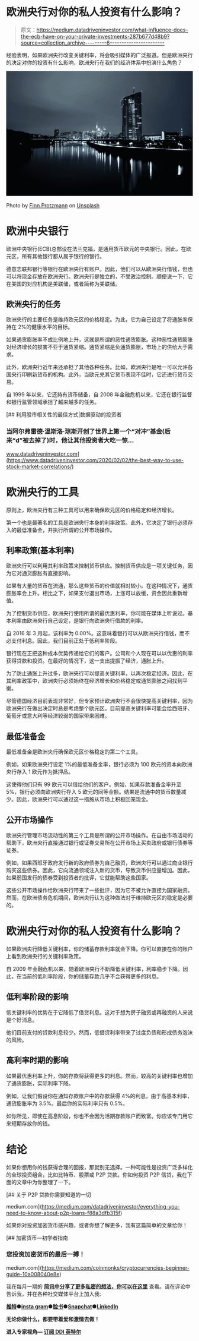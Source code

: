 # 欧洲央行对你的私人投资有什么影响？

> 原文：<https://medium.datadriveninvestor.com/what-influence-does-the-ecb-have-on-your-private-investments-287b677d48b9?source=collection_archive---------6----------------------->

经验表明，如果欧洲央行改变关键利率，将会吸引媒体的广泛报道。但是欧洲央行的决定对你的投资有什么影响，欧洲央行在我们的经济体系中扮演什么角色？

![](img/0dc8f29072a84b026063bee87d9b710a.png)

Photo by [Finn Protzmann](https://unsplash.com/@alex09101998?utm_source=medium&utm_medium=referral) on [Unsplash](https://unsplash.com?utm_source=medium&utm_medium=referral)

# 欧洲中央银行

欧洲中央银行(ECB)总部设在法兰克福，是通用货币欧元的中央银行。因此，在欧元区，所有其他银行都从属于银行的银行。

德意志联邦银行等银行在欧洲央行有账户。因此，他们可以从欧洲央行借钱，但也可以将现金存放在欧洲央行。欧洲央行是独立的，不受政治控制。顺便说一下，它在美国的对应机构是美联储，或者简称为美联储。

## 欧洲央行的任务

欧洲央行的主要任务是维持欧元区的价格稳定。为此，它为自己设定了将通胀率保持在 2%的健康水平的目标。

如果通货膨胀率不成比例地上升，这就是所谓的恶性通货膨胀。这种恶性通货膨胀对经济增长的损害不亚于通货紧缩。通货紧缩是负通货膨胀，市场上的供给大于需求。

此外，欧洲央行近年来还承担了其他各种任务。比如，欧洲央行是唯一可以允许各国央行印刷新货币的机构。此外，当欧元兑其它货币表现不佳时，它还进行货币交易。

自 1999 年以来，它还持有货币储备，自 2008 年金融危机以来，它还在银行监督和银行监管领域承担了越来越多的任务。

[](https://www.datadriveninvestor.com/2020/02/02/the-best-way-to-use-stock-market-correlations/) [## 利用股市相关性的最佳方式|数据驱动的投资者

### 当阿尔弗雷德·温斯洛·琼斯开创了世界上第一个“对冲”基金(后来“d”被去掉了)时，他让其他投资者大吃一惊…

www.datadriveninvestor.com](https://www.datadriveninvestor.com/2020/02/02/the-best-way-to-use-stock-market-correlations/) 

# 欧洲央行的工具

原则上，欧洲央行有三种工具可以用来确保欧元区的价格稳定和经济增长。

第一个也是最著名的工具是欧洲央行本身的利率政策。此外，它决定了银行必须存入的最低准备金，并执行所谓的公开市场操作。

## 利率政策(基本利率)

欧洲央行可以利用其利率政策来控制货币供应。控制货币供应是一项关键任务，因为它对通货膨胀有直接影响。

如果有大量的货币在流通，那么这些货币的价值就相对较小。在这种情况下，通货膨胀率会上升。相比之下，如果支付退出市场，上涨可以放缓，资金因此重新增值。

为了控制货币供应，欧洲央行使用所谓的最优惠利率，你可能在媒体上听说过。基本利率由欧洲央行自己设定，是银行向欧洲央行借款的利率。

自 2016 年 3 月起，该利率为 0.00%。这意味着银行可以从欧洲央行借钱，而不必支付利息。因此，我们目前正处于低利率阶段。

银行现在正把这种成本优势传递给它们的客户。公司和个人现在可以以优惠的利率获得贷款和投资。在最好的情况下，这一支出提振了经济，通胀上升。

为了防止通胀上升过多，欧洲央行可以提高关键利率，以再次稳定经济。因此，在其利率政策中，欧洲央行必须始终在经济增长和价格稳定或通货膨胀之间找到平衡。

尽管德国经济目前表现非常好，但专家预计欧洲央行不会很快提高关键利率，因为欧洲央行在做出决定时总是考虑整个欧元区。目前提高关键利率可能会给西班牙、葡萄牙或意大利等经济较弱的国家带来困难。

## 最低准备金

最低准备金是欧洲央行确保欧元区价格稳定的第二个工具。

例如，如果欧洲央行设定 1%的最低准备金率，银行必须为 100 欧元的资本向欧洲央行存入 1 欧元作为抵押品。

这使得他们只有 99 欧元可以借给他们的客户。例如，如果存款准备金率升至 5%，银行必须向欧洲央行存入 5 欧元的同等金额。结果是流通中的货币数量减少。因此，欧洲央行可以通过这一措施从市场上积极回笼现金。

## 公开市场操作

欧洲央行管理市场流动性的第三个工具是所谓的公开市场操作。在自由市场活动的帮助下，欧洲央行直接通过银行或证券交易所在公开市场上买卖政府或银行债券等证券。

例如，如果西班牙政府发行新的政府债券为自己融资，欧洲央行可以通过商业银行购买这些债券。因此，它向流通领域注入新的货币，导致货币供应量增加。因此，如果弱国发行的债券受到投资者的批评，它就能帮助这些国家。

这些公开市场操作给欧洲央行带来了一些批评，因为它不被允许直接为国家融资。然而，在欧洲债务危机期间，欧洲央行认为这种做法对于维持欧元区的稳定是必要的。

# 欧洲央行对你的私人投资有什么影响？

如果欧洲央行降低关键利率，你的储蓄存款利率就会下降。你可以直接在你的账户上看到欧洲央行的关键利率政策。

自 2009 年金融危机以来，随着欧洲央行不断降低关键利率，利率稳步下降。因此，在当前的低利率阶段，你的储蓄存款几乎不会获得更多的利息。

## 低利率阶段的影响

低关键利率的优势在于它降低了借贷利息。这对于想为房子融资或再融资的人来说是个好消息。

他们目前支付的贷款利息较少。然而，低借贷利率带来了过度负债和形成债务泡沫的风险。

## 高利率时期的影响

如果最优惠利率上升，你的存款将获得更多的利息。然而，较高的关键利率也增加了通货膨胀，实际利率下降。

例如，让我们假设你在通知存款账户中的存款获得 4%的利息，由于高基本利率，通货膨胀率为 3.5%。最后你的实际利率只有 0.5%。

如你所见，即使在高息阶段，你也不会因为活期存款账户而致富。你应该专门用它来短期存放你的钱。

# 结论

如果你想用你的钱获得合理的回报，那就别无选择。一种可能性是投资广泛多样化的全球投资组合，比如比特币、股票或 P2P 贷款。你如何投资 P2P 信贷，我在下面的文章中为你整理了一下。

[](https://medium.com/datadriveninvestor/everything-you-need-to-know-about-p2p-loans-f88a3dfb315f) [## 关于 P2P 贷款你需要知道的一切

medium.com](https://medium.com/datadriveninvestor/everything-you-need-to-know-about-p2p-loans-f88a3dfb315f) 

如果你对投资加密货币感兴趣，或者你想了解更多，我有这篇简单的文章给你！

[](https://medium.com/coinmonks/cryptocurrencies-beginner-guide-10a008040e8e) [## 加密货币—初学者指南

### 您投资加密货币的最后一搏！

medium.com](https://medium.com/coinmonks/cryptocurrencies-beginner-guide-10a008040e8e) 

我在每月一期的 [**简讯中分享了更多私密的想法，你可以在这里**](https://mailchi.mp/bf8f8e8ed697/keep-in-touch-with-lukas) 查看。请在评论中告诉我，并在各种社交媒体平台上加入我:

[**推特**](https://twitter.com/WiesfleckerL)●[**insta gram**](https://www.instagram.com/lukaswiesflecker/)●[**脸书**](https://www.facebook.com/lukaswiesfleckerr)●[**Snapchat**](https://www.snapchat.com/add/luggooo)**●[**LinkedIn**](https://www.linkedin.com/in/lukas-wiesflecker-1b11251a5/)**

**无论你做什么，都要带着爱和激情去做！**

****进入专家视角—** [**订阅 DDI 英特尔**](https://datadriveninvestor.com/ddi-intel)**